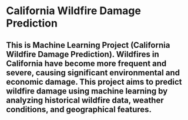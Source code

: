 # California Wildfire Damage Prediction
## This is Machine Learning Project (California Wildfire Damage Prediction).  Wildfires in California have become more frequent and severe, causing significant environmental and economic damage. This project aims to predict wildfire damage using machine learning by analyzing historical wildfire data, weather conditions, and geographical features.
